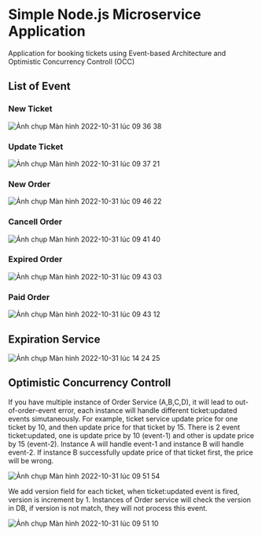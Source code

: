 # Simple Node.js Microservice Application #

Application for booking tickets using Event-based Architecture and Optimistic Concurrency Controll (OCC)

## List of Event ##

### New Ticket ###
![Ảnh chụp Màn hình 2022-10-31 lúc 09 36 38](https://user-images.githubusercontent.com/36908718/198923119-539e9d5e-d807-4b4c-b853-e3f272f4df14.png)

### Update Ticket ###
![Ảnh chụp Màn hình 2022-10-31 lúc 09 37 21](https://user-images.githubusercontent.com/36908718/198923254-1f374f2f-7757-44b1-87a9-ed864acfbb7b.png)

### New Order ###
![Ảnh chụp Màn hình 2022-10-31 lúc 09 46 22](https://user-images.githubusercontent.com/36908718/198923263-4ff11b26-cd17-4fac-bf4d-d6bbdd13f78e.png)

### Cancell Order ###
![Ảnh chụp Màn hình 2022-10-31 lúc 09 41 40](https://user-images.githubusercontent.com/36908718/198923267-5dd33fb1-8f73-4f70-83bd-ab55b4ab5d22.png)

### Expired Order ###
![Ảnh chụp Màn hình 2022-10-31 lúc 09 43 03](https://user-images.githubusercontent.com/36908718/198923276-5ee51444-7552-4ede-b503-a0358148fde6.png)

### Paid Order ###
![Ảnh chụp Màn hình 2022-10-31 lúc 09 43 12](https://user-images.githubusercontent.com/36908718/198923283-897405fe-b3e2-4c5b-8ba3-30b59ef06013.png)

## Expiration Service ##
![Ảnh chụp Màn hình 2022-10-31 lúc 14 24 25](https://user-images.githubusercontent.com/36908718/198954672-c26a2e71-dc6d-48a4-941d-bc91793cfe47.png)


## Optimistic Concurrency Controll ##
If you have multiple instance of Order Service (A,B,C,D), it will lead to out-of-order-event error, each instance will handle different ticket:updated events simutaneously. For example, ticket service update price for one ticket by 10, and then update price for that ticket by 15. There is 2 event ticket:updated, one is update price by 10 (event-1) and other is update price by 15 (event-2). Instance A will handle event-1 and instance B will handle event-2. If instance B successfully update price of that ticket first, the price will be wrong.

![Ảnh chụp Màn hình 2022-10-31 lúc 09 51 54](https://user-images.githubusercontent.com/36908718/198923541-256a712e-3ab7-47f7-9913-e5d4719dd8c9.png)

We add version field for each ticket, when ticket:updated event is fired, version is increment by 1. Instances of Order service will check the version in DB, if version is not match, they will not process this event.

![Ảnh chụp Màn hình 2022-10-31 lúc 09 51 10](https://user-images.githubusercontent.com/36908718/198923552-975cda3f-ca31-4b4f-8f1d-0358c8d7987e.png)
